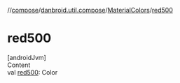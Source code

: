 //[compose](../../../index.md)/[danbroid.util.compose](../index.md)/[MaterialColors](index.md)/[red500](red500.md)



# red500  
[androidJvm]  
Content  
val [red500](red500.md): Color  



